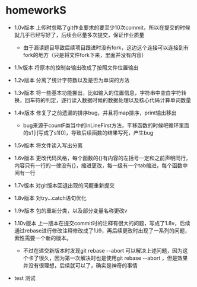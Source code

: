 # homeworkS

* 1.0v版本 上传时忽略了git作业要求的要至少10次commit，所以在提交的时候就几乎已经写好了，后续会尽量多次提交，保证作业质量

  * 由于漏读题目导致后续项目跟进时没有fork，这边这个连接可以连接到有fork的地方（只是将文件fork下来，里面并没有内容）
* 1.1v版本 将原本的控制台输出改成了按照文件位置输出
* 1.2v版本 分离了统计字符数以及是否为单词的方法
* 1.3v版本 将一些基本功能挪出，比如输入的位置信息，字符串中空白字符转换，回车符的判定，逐行读入数据时候的数据处理以及核心代码计算单词数量
* 1.4v版本 修复了之前遗漏的排序bug，并且将map排序，print输出移出
  * bug来源于countF类当中的inLineFirst方法，平移函数的时候吧循环里面的s1[i]写成了s1[0]，导致后续函数的结果写死，产生bug
* 1.5v版本 将文件读入写出分离
* 1.6v版本 更改代码风格，每个函数的{}有内容的左括号一定和之前声明同行，内容只有一行的一律没有{}，缩进更改，每一级有一个tab缩进，每个函数中间有一行
* 1.7v版本 对git版本回退出现的问题重新提交
* 1.8v版本 对try...catch语句优化
* 1.9v版本 包的重新分类，以及部分变量名称更改v
* 1.10v版本 上一版本在提交commit时的注释有很大的问题，写成了1.8v，后续通过rebase进行修改注释修改成了1.i9，再后续更改时出现了一系列的问题，索性需要一个新的版本。
  * 不过在递交新版本时发现git rebase --abort 可以解决上述问题，因为这个卡了很久，因为第一次解决时也是使用git rebase --abort ，但是效果并没有很理想，后续就可以了，确实是神奇的事情
* test 测试